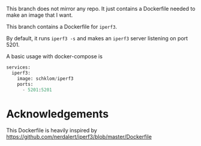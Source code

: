 This branch does not mirror any repo. It just contains a Dockerfile needed to make an image that I want.

This branch contains a Dockerfile for `iperf3`.

By default, it runs `iperf3 -s` and makes an `iperf3` server listening on port 5201.

A basic usage with docker-compose is
```python
services:
  iperf3:
    image: schklom/iperf3
    ports:
      - 5201:5201
```

# Acknowledgements
This Dockerfile is heavily inspired by https://github.com/nerdalert/iperf3/blob/master/Dockerfile
